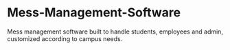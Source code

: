 ﻿# Mess-Management-Software
Mess management software built to handle students, employees and admin, customized according to campus needs. 
